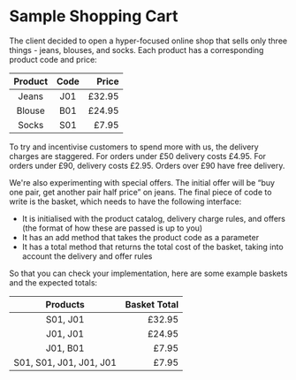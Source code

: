 # Sample Shopping Cart

The client decided to open a hyper-focused online shop that sells only three things -
jeans, blouses, and socks. Each product has a corresponding product code and price:

| **Product** | **Code** | **Price** |
|:-----------:|:--------:| ---------:|
| Jeans       | J01      |    £32.95 |
| Blouse      | B01      |    £24.95 |
| Socks       | S01      |     £7.95 |

To try and incentivise customers to spend more with us, the delivery charges are staggered. For
orders under £50 delivery costs £4.95. For orders under £90, delivery costs £2.95. Orders over
£90 have free delivery.

We're also experimenting with special offers. The initial offer will be “buy one pair, get another
pair half price” on jeans. The final piece of code to write is the basket, which needs to have the
following interface:

- It is initialised with the product catalog, delivery charge rules, and offers (the format of how
these are passed is up to you)
- It has an add method that takes the product code as a parameter
- It has a total method that returns the total cost of the basket, taking into account the delivery and offer rules

So that you can check your implementation, here are some example baskets and the expected totals:

| **Products**            | **Basket Total** |
|:-----------------------:| ----------------:|
| S01, J01                |           £32.95 |
| J01, J01                |           £24.95 |
| J01, B01                |            £7.95 |
| S01, S01, J01, J01, J01 |            £7.95 |
